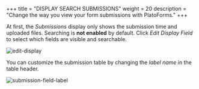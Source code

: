 +++
title = "DISPLAY SEARCH SUBMISSIONS"
weight = 20
description = "Change the way you view your form submissions with PlatoForms."
+++


At first, the *Submissions* display only shows the submission time and uploaded files. Searching is **not enabled** by default. Click *Edit Display Field* to select which fields are visible and searchable.



![edit-display](/images/edit-display.PNG)



You can customize the submission table by changing the *label name* in the table header.

![submission-field-label](/images/submission-field-label.PNG)


